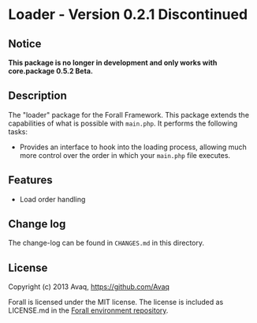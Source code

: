 # Loader - Version 0.2.1 Discontinued

## Notice

**This package is no longer in development and only works with core.package 0.5.2 Beta.**

## Description

The "loader" package for the Forall Framework. This package extends the capabilities of
what is possible with `main.php`. It performs the following tasks:

* Provides an interface to hook into the loading process, allowing much more control over
  the order in which your `main.php` file executes.

## Features

* Load order handling

## Change log

The change-log can be found in `CHANGES.md` in this directory.

## License

Copyright (c) 2013 Avaq, https://github.com/Avaq

Forall is licensed under the MIT license. The license is included as LICENSE.md in the
[Forall environment repository](https://github.com/ForallFramework/Forall).
